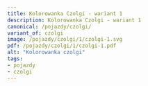 ```yaml
---
title: Kolorowanka Czolgi - wariant 1
description: Kolorowanka Czolgi - wariant 1
canonical: /pojazdy/czolgi/
variant_of: czolgi
image: /pojazdy/czolgi/1/czolgi-1.svg
pdf: /pojazdy/czolgi/1/czolgi-1.pdf
alt: "Kolorowanka czolgi"
tags:
- pojazdy
- czolgi
---
```

